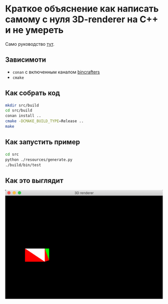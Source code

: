# Краткое объяснение как написать самому с нуля 3D-renderer на C++ и не умереть

Само руководство [тут](./docs/README.md).

## Зависимоти
* `conan` с включенным каналом [bincrafters](https://bincrafters.readthedocs.io/en/latest/)
* `cmake`

## Как собрать код
```bash
mkdir src/build
cd src/build
conan install ..
cmake -DCMAKE_BUILD_TYPE=Release ..
make
```

## Как запустить пример
```bash
cd src
python ./resources/generate.py
./build/bin/test
```

## Как это выглядит
![Скриншот](./images/example.png)